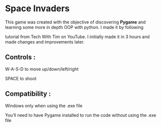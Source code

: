 # Space Invaders

This game was created with the objective of discovering **Pygame** and learning some more in depth OOP with python. I made it by following 

[this]: https://www.youtube.com/watch?v=Q-__8Xw9KTM	"title"

tutorial from Tech With Tim on YouTube. I initially made it in 3 hours and made changes and improvements later.

## Controls :

W-A-S-D to move up/down/left/right

SPACE to shoot

## Compatibility :

Windows only when using the .exe file

You’ll need to have Pygame installed to run the code without using the .exe file